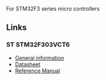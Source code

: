 For STM32F3 series micro controllers


## Links
### ST STM32F303VCT6

* [General information](https://www.st.com/en/microcontrollers-microprocessors/stm32f303vc.html)
* [Datasheet](https://www.st.com/resource/en/datasheet/stm32f303vc.pdf)
* [Reference Manual](https://www.st.com/resource/en/reference_manual/dm00043574.pdf)
